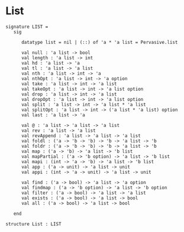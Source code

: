 # List

    signature LIST =
       sig
    
          datatype list = nil | (::) of 'a * 'a list = Pervasive.list
    
          val null : 'a list -> bool
          val length : 'a list -> int
          val hd : 'a list -> 'a
          val tl : 'a list -> 'a list
          val nth : 'a list -> int -> 'a
          val nthOpt : 'a list -> int -> 'a option
          val take : 'a list -> int -> 'a list
          val takeOpt : 'a list -> int -> 'a list option
          val drop : 'a list -> int -> 'a list
          val dropOpt : 'a list -> int -> 'a list option
          val split : 'a list -> int -> 'a list * 'a list
          val splitOpt : 'a list -> int -> ('a list * 'a list) option
          val last : 'a list -> 'a
    
          val @ : 'a list -> 'a list -> 'a list
          val rev : 'a list -> 'a list
          val revAppend : 'a list -> 'a list -> 'a list
          val foldl : ('a -> 'b -> 'b) -> 'b -> 'a list -> 'b
          val foldr : ('a -> 'b -> 'b) -> 'b -> 'a list -> 'b
          val map : ('a -> 'b) -> 'a list -> 'b list
          val mapPartial : ('a -> 'b option) -> 'a list -> 'b list
          val mapi : (int -> 'a -> 'b) -> 'a list -> 'b list
          val app : ('a -> unit) -> 'a list -> unit
          val appi : (int -> 'a -> unit) -> 'a list -> unit
    
          val find : ('a -> bool) -> 'a list -> 'a option
          val findmap : ('a -> 'b option) -> 'a list -> 'b option
          val filter : ('a -> bool) -> 'a list -> 'a list
          val exists : ('a -> bool) -> 'a list -> bool
          val all : ('a -> bool) -> 'a list -> bool
    
       end
    
    structure List : LIST
